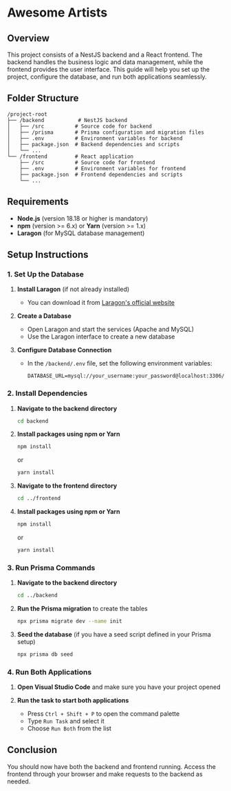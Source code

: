 # Awesome Artists 

## Overview

This project consists of a NestJS backend and a React frontend. The backend handles the business logic and data management, while the frontend provides the user interface. This guide will help you set up the project, configure the database, and run both applications seamlessly.

## Folder Structure

```
/project-root
├── /backend           # NestJS backend
│   ├── /src          # Source code for backend
│   ├── /prisma       # Prisma configuration and migration files
│   ├── .env          # Environment variables for backend
│   ├── package.json  # Backend dependencies and scripts
│   └── ...
└── /frontend         # React application
    ├── /src          # Source code for frontend
    ├── .env          # Environment variables for frontend
    ├── package.json  # Frontend dependencies and scripts
    └── ...
```

## Requirements

* **Node.js** (version 18.18 or higher is mandatory)
* **npm** (version >= 6.x) or **Yarn** (version >= 1.x)
* **Laragon** (for MySQL database management)

## Setup Instructions

### 1. Set Up the Database

1. **Install Laragon** (if not already installed)
   * You can download it from [Laragon's official website](https://laragon.org/download/)

2. **Create a Database**
   * Open Laragon and start the services (Apache and MySQL)
   * Use the Laragon interface to create a new database

3. **Configure Database Connection**
   * In the `/backend/.env` file, set the following environment variables:
     ```env
     DATABASE_URL=mysql://your_username:your_password@localhost:3306/your_database_name
     ```

### 2. Install Dependencies

1. **Navigate to the backend directory**
   ```bash
   cd backend
   ```

2. **Install packages using npm or Yarn**
   ```bash
   npm install
   ```
   or
   ```bash
   yarn install
   ```

3. **Navigate to the frontend directory**
   ```bash
   cd ../frontend
   ```

4. **Install packages using npm or Yarn**
   ```bash
   npm install
   ```
   or
   ```bash
   yarn install
   ```

### 3. Run Prisma Commands

1. **Navigate to the backend directory**
   ```bash
   cd ../backend
   ```

2. **Run the Prisma migration** to create the tables
   ```bash
   npx prisma migrate dev --name init
   ```

3. **Seed the database** (if you have a seed script defined in your Prisma setup)
   ```bash
   npx prisma db seed
   ```

### 4. Run Both Applications

1. **Open Visual Studio Code** and make sure you have your project opened

2. **Run the task to start both applications**
   * Press `Ctrl + Shift + P` to open the command palette
   * Type `Run Task` and select it
   * Choose `Run Both` from the list

## Conclusion

You should now have both the backend and frontend running. Access the frontend through your browser and make requests to the backend as needed.